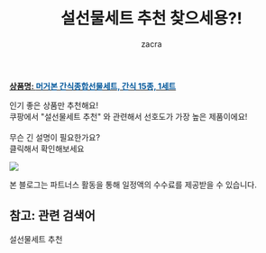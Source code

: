 ﻿---
layout: post
title:  "설선물세트 추천 찾으세용?!"
author: zacra
categories: [ 아이템 ]
tags: [설선물세트 추천]
image: https://static.coupangcdn.com/image/retail/images/11398044153455-76b96fb8-87d2-4c0e-93fb-6de487d362d6.jpg 
description: "쿠팡에서 설선물세트 추천 관련 키워드로 가장 고객 선호도가 높은 제품이랍니다."
rating: 4.5
---

<a href="https://link.coupang.com/re/AFFSDP?lptag=AF8407795&pageKey=1093117289&itemId=2049669638&vendorItemId=70049001833&traceid=V0-153-a94bc39681063237"><b>상품명: <font color='#01579B'>머거본 간식종합선물세트, 간식 15종, 1세트</font></b></a>

인기 좋은 상품만 추천해요!<br/>
쿠팡에서 "설선물세트 추천" 와 관련해서 선호도가 가장 높은 제품이에요!<br/><br/>
무슨 긴 설명이 필요한가요?  
클릭해서 확인해보세요


<a href="https://link.coupang.com/re/AFFSDP?lptag=AF8407795&pageKey=1093117289&itemId=2049669638&vendorItemId=70049001833&traceid=V0-153-a94bc39681063237"><img src="https://thumbnail7.coupangcdn.com/thumbnails/remote/q89/image/retail/images/11429542560433-39525159-25e3-400b-81b1-af7c22b5e6c5.jpg"></a> 

본 블로그는 파트너스 활동을 통해 일정액의 수수료를 제공받을 수 있습니다.

## 참고: 관련 검색어    
설선물세트 추천